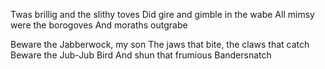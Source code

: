 Twas brillig and the slithy toves
Did gire and gimble in the wabe
All mimsy were the borogoves
And moraths outgrabe

Beware the Jabberwock, my son
The jaws that bite, the claws that catch
Beware the Jub-Jub Bird
And shun that frumious Bandersnatch

